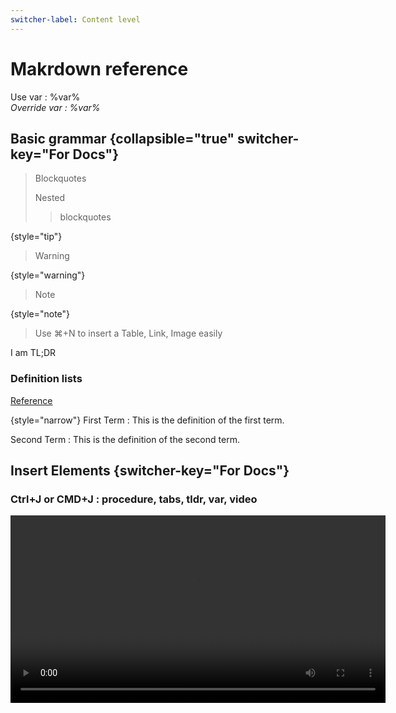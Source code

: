 ```yaml
---
switcher-label: Content level
---
```

# Makrdown reference
<show-structure for="chapter,procedure" depth="3"/>

Use var : %var%
<var name="var" value="The new value"/>  
Override var : %var%

## Basic grammar {collapsible="true" switcher-key="For Docs"}
> Blockquotes
>
> Nested
>> blockquotes
>
{style="tip"}

> Warning
>
{style="warning"}

> Note
>
{style="note"}

> Use ⌘+N to insert a Table, Link, Image easily
>

<tldr>
    <p>I am TL;DR</p>
</tldr>

### Definition lists
[Reference](https://www.jetbrains.com/help/writerside/definition-lists.html)

{style="narrow"}
First Term
: This is the definition of the first term.

Second Term
: This is the definition of the second term.

## Insert Elements {switcher-key="For Docs"}
### Ctrl+J or CMD+J : procedure, tabs, tldr, var, video

<video src="https://youtu.be/ja0FQJyviKI?si=YgV4vGGmo6dUsRWy" width="600" height="300" mini-player="true" preview-src="pfp_doodle.png"/>

### Ctrl+N or CMD+N : link, table, image

![Create new topic options](new_topic_options.png){ width=290 }{border-effect=line}


### Convert selection to XML
If you need to extend an element with more functions, you can convert selected content from Markdown to semantic markup.
For example, if you want to merge cells in a table, it's much easier to convert it to XML than do this in Markdown.
Position the caret anywhere in the table and press <shortcut>Alt+Enter</shortcut>:

<img src="convert_table_to_xml.png" alt="Convert table to XML" width="706" border-effect="line"/>

### Inject XML
For example, this is how you inject a procedure:

<procedure title="Inject a procedure" id="inject-a-procedure">
    <step>
        <p>Start typing and select a procedure type from the completion suggestions:</p>
        <img src="completion_procedure.png" alt="completion suggestions for procedure" border-effect="rounded"/>
    </step>
    <step>
        <p>Press <shortcut>Tab</shortcut> or <shortcut>Enter</shortcut> to insert the markup.</p>
    </step>
</procedure>

## Add interactive elements {switcher-key="For Docs"}

### Tabs
To add switchable content, you can make use of tabs (inject them by starting to type `tab` on a new line):

<tabs group="multi">
    <tab title="Markdown" group-key="slave1">
        <code-block lang="plain text">![Alt Text](new_topic_options.png){ width=450 }</code-block>
    </tab>
    <tab title="Semantic markup" group-key="slave2">
        <code-block lang="xml">
            <![CDATA[<img src="new_topic_options.png" alt="Alt text" width="450px"/>]]></code-block>
    </tab>
</tabs>
<tabs group="multi">
    <tab title="Markdown2" group-key="slave1">
        <code-block lang="plain text">![Alt Text](new_topic_options.png){ width=450 }</code-block>
    </tab>
    <tab title="Semantic markup2" group-key="slave2">
        <code-block lang="xml">
            <![CDATA[<img src="new_topic_options.png" alt="Alt text" width="450px"/>]]></code-block>
    </tab>
</tabs>

### Collapsible blocks
Apart from injecting entire XML elements, you can use attributes to configure the behavior of certain elements.
For example, you can collapse a chapter that contains non-essential information:

#### Supplementary info {collapsible="true" default-state="collapsed"}
Content under such header will be collapsed by default, but you can modify the behavior by adding the following attribute:
`default-state="expanded"`

## Code Snippet {switcher-key="For Docs"}
### By library
<include from="Code.topic" element-id="goch"></include>

### By \<snippets\>
```go
```
{src="go/bufch.go" include-lines="5-14" collapsed-title="buffered channel" collapsible="true"}

## Tooltip {switcher-key="For Docs"}
This is my <tooltip term="mytooltip">custom tooltip</tooltip>


## Mermaid {switcher-key="For Docs"}

```mermaid
graph LR
A[Do you write docs?]
A -- Yes --> B[Use Writerside]
A -- No --> C[Tell us why]
```

## Math(Tex) {switcher-key="For Docs"}
```tex
\begin{equation}
x = \frac{-b \pm \sqrt{b^2 - 4ac}}{2a}
\end{equation}
```

## Switchable Test {switcher-key="For Test"}

<seealso>
    <category ref="wrs">
        <a href="https://plugins.jetbrains.com/plugin/20158-writerside/docs/markup-reference.html">Markup reference</a>
        <a href="https://plugins.jetbrains.com/plugin/20158-writerside/docs/manage-table-of-contents.html">Reorder topics in the TOC</a>
        <a href="https://plugins.jetbrains.com/plugin/20158-writerside/docs/local-build.html">Build and publish</a>
        <a href="https://plugins.jetbrains.com/plugin/20158-writerside/docs/configure-search.html">Configure Search</a>
    </category>
    <category ref="2">
        <a href="XML-reference.topic"></a>
    </category>
    <category ref="1">
        <a href="Nested-topic.topic"/>
    </category>
</seealso>
